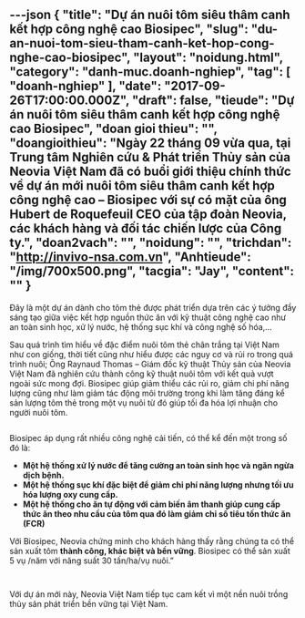 ---json
{
    "title": "Dự án nuôi tôm siêu thâm canh kết hợp công nghệ cao Biosipec",
    "slug": "du-an-nuoi-tom-sieu-tham-canh-ket-hop-cong-nghe-cao-biosipec",
    "layout": "noidung.html",
    "category": "danh-muc.doanh-nghiep",
    "tag": [
        "doanh-nghiep"
    ],
    "date": "2017-09-26T17:00:00.000Z",
    "draft": false,
    "tieude": "Dự án nuôi tôm siêu thâm canh kết hợp công nghệ cao Biosipec",
    "doan gioi thieu": "",
    "doangioithieu": "Ngày 22 tháng 09 vừa qua, tại Trung tâm Nghiên cứu & Phát triển Thủy sản của Neovia Việt Nam đã có buổi giới thiệu chính thức về dự án mới nuôi tôm siêu thâm canh kết hợp công nghệ cao – Biosipec với sự có mặt của ông Hubert de Roquefeuil CEO của tập đoàn Neovia, các khách hàng và đối tác chiến lược của Công ty.",
    "doan2vach": "",
    "noidung": "",
    "trichdan": "http://invivo-nsa.com.vn",
    "Anhtieude": "/img/700x500.png",
    "tacgia": "Jay",
    "__content__": ""
}
---
<p>Đ&acirc;y l&agrave; một dự &aacute;n d&agrave;nh cho t&ocirc;m thẻ được ph&aacute;t triển dựa tr&ecirc;n c&aacute;c &yacute; tưởng đầy s&aacute;ng tạo giữa việc kết hợp nguồn thức ăn với kỹ thuật c&ocirc;ng nghệ cao như an to&agrave;n sinh học, xử l&yacute; nước, hệ thống sục kh&iacute; v&agrave; c&ocirc;ng nghệ số h&oacute;a,&hellip;</p>

<p>Sau qu&aacute; tr&igrave;nh t&igrave;m hiểu về đặc điểm nu&ocirc;i t&ocirc;m thẻ ch&acirc;n trắng tại Việt Nam như&nbsp;con giống, thời tiết cũng như hiểu được c&aacute;c nguy cơ v&agrave; rủi ro trong qu&aacute; tr&igrave;nh nu&ocirc;i; &Ocirc;ng Raynaud Thomas &ndash; Gi&aacute;m đốc kỹ thuật Thủy sản của&nbsp;Neovia Việt Nam&nbsp;đ&atilde; nghi&ecirc;n cứu th&agrave;nh c&ocirc;ng kỹ thuật nu&ocirc;i t&ocirc;m với kết quả vượt ngo&agrave;i sức mong đợi. Biosipec gi&uacute;p giảm thiểu c&aacute;c rủi ro, giảm chi ph&iacute; năng lượng cũng như l&agrave;m giảm t&aacute;c động m&ocirc;i trường trong khi l&agrave;m tăng đ&aacute;ng kể sản lượng t&ocirc;m thẻ trong một vụ nu&ocirc;i từ đ&oacute; gi&uacute;p tối đa h&oacute;a lợi nhuận cho người nu&ocirc;i t&ocirc;m.</p>

<p><img alt="" src="http://invivo-nsa.com.vn/wp-content/uploads/2017/09/4_700x500_compressed.jpg" /></p>

<p>Biosipec &aacute;p dụng rất nhiều c&ocirc;ng nghệ cải tiến, c&oacute; thể kể đến một trong số đ&oacute; l&agrave;:</p>

<ul>
	<li><strong>Một hệ thống xử l&yacute; nước để tăng cường an to&agrave;n sinh học v&agrave; ngăn ngừa dịch bệnh.</strong></li>
	<li><strong>Một hệ thống sục kh&iacute; đặc biệt để giảm chi ph&iacute; năng lượng nhưng tối ưu h&oacute;a lượng oxy cung cấp.</strong></li>
	<li><strong>Một hệ thống cho ăn tự động với cảm biến &acirc;m thanh gi&uacute;p cung cấp thức ăn theo nhu cầu của t&ocirc;m qua đ&oacute; l&agrave;m giảm chỉ số ti&ecirc;u tốn thức ăn (FCR)</strong></li>
</ul>

<p>Với Biosipec, Neovia chứng minh cho kh&aacute;ch h&agrave;ng thấy rằng ch&uacute;ng ta c&oacute; thể sản xuất t&ocirc;m&nbsp;<strong>th&agrave;nh c&ocirc;ng, kh&aacute;c biệt v&agrave; bền vững</strong>. Biosipec c&oacute; thể sản xuất 5 vụ /năm với năng suất 30 tấn/ha/vụ nu&ocirc;i.&rdquo;</p>

<p><img alt="" src="http://invivo-nsa.com.vn/wp-content/uploads/2017/09/6_700x500_compressed.jpg" /></p>

<p><img alt="" src="http://invivo-nsa.com.vn/wp-content/uploads/2017/09/ribbon-cutting-moment_700x500.png" /></p>

<p>Với dự &aacute;n mới n&agrave;y, Neovia Việt Nam tiếp tục cam kết v&igrave; một nền nu&ocirc;i trồng thủy sản ph&aacute;t triển bền vững tại Việt Nam.</p>
